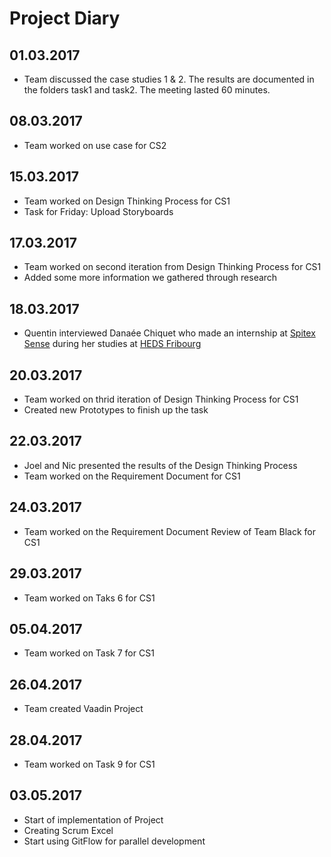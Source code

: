 # Project Diary

## 01.03.2017
- Team discussed the case studies 1 & 2. The results are documented in the folders task1 and task2. The meeting lasted 60 minutes.

## 08.03.2017
- Team worked on use case for CS2 

## 15.03.2017
- Team worked on Design Thinking Process for CS1
- Task for Friday: Upload Storyboards

## 17.03.2017
- Team worked on second iteration from Design Thinking Process for CS1
- Added some more information we gathered through research

## 18.03.2017
- Quentin interviewed Danaée Chiquet who made an internship at [Spitex Sense](https://www.spitexsense.ch/) during her studies at [HEDS Fribourg](http://www.heds-fr.ch/DE/Seiten/default.aspx) 

## 20.03.2017
- Team worked on thrid iteration of Design Thinking Process for CS1
- Created new Prototypes to finish up the task

## 22.03.2017
- Joel and Nic presented the results of the Design Thinking Process
- Team worked on the Requirement Document for CS1

## 24.03.2017
- Team worked on the Requirement Document Review of Team Black for CS1

## 29.03.2017
- Team worked on Taks 6 for CS1

## 05.04.2017
- Team worked on Task 7 for CS1

## 26.04.2017
- Team created Vaadin Project

## 28.04.2017
- Team worked on Task 9 for CS1

## 03.05.2017
- Start of implementation of Project
- Creating Scrum Excel
- Start using GitFlow for parallel development

